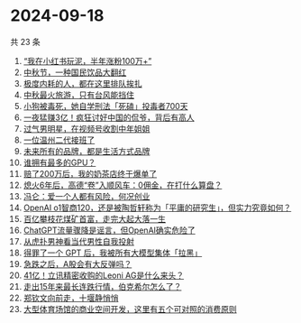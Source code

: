 # 2024-09-18

共 23 条

<!-- BEGIN 36KR -->
<!-- 最后更新时间 2024-09-18 01:12:47 +0800 -->
1. [“我在小红书玩泥，半年涨粉100万+”](https://36kr.com/p/2952311410925705)
1. [中秋节，一种国民饮品大翻红](https://36kr.com/p/2953455999017097)
1. [极度内耗的人，都在这里排队挨扎](https://36kr.com/p/2949759763210632)
1. [中秋最火旅游，只有台风能挡住](https://36kr.com/p/2952322601197705)
1. [小狗被毒死，她自学刑法「死磕」投毒者700天](https://36kr.com/p/2949757723206024)
1. [一夜猛赚3亿！疯狂讨好中国的侃爷，背后有高人](https://36kr.com/p/2953734403383430)
1. [过气男明星，在视频号收割中年姐姐](https://36kr.com/p/2952218655416453)
1. [一位温州二代接班了](https://36kr.com/p/2952389460664709)
1. [未来所有的品牌，都是生活方式品牌](https://36kr.com/p/2952322148704387)
1. [谁拥有最多的GPU？](https://36kr.com/p/2952081927331969)
1. [赔了200万后，我的奶茶店终于爆单了](https://36kr.com/p/2952040275992709)
1. [熄火6年后，高德“卷”入顺风车：0佣金，在打什么算盘？](https://36kr.com/p/2952492705997189)
1. [冯仑：爱一个人都有风险，何况创业](https://36kr.com/p/2951975009329544)
1. [OpenAI o1智商120，还是被陶哲轩称为「平庸的研究生」，但实力究竟如何？](https://36kr.com/p/2952266308739460)
1. [百亿攀枝花煤矿首富，走完大起大落一生](https://36kr.com/p/2952339291857283)
1. [ChatGPT流量骤降是谣言，但OpenAI确实危险了](https://36kr.com/p/2952551246307463)
1. [从虎扑男神看当代男性自我投射](https://36kr.com/p/2952161364287617)
1. [得罪了一个 GPT 后，我被所有大模型集体「拉黑」](https://36kr.com/p/2953607544217736)
1. [急跌之后，A股会有大反弹吗？](https://36kr.com/p/2952526750916738)
1. [41亿！立讯精密收购的Leoni AG是什么来头？](https://36kr.com/p/2952670506459269)
1. [走出15年来最长连跌行情，伯克希尔怎么了？](https://36kr.com/p/2952736643129728)
1. [郑钦文向前走，十堰静悄悄](https://36kr.com/p/2952023103267203)
1. [大型体育场馆的商业空间开发，这里有五个可对照的消费原则](https://36kr.com/p/2952730541514883)
<!-- END 36KR -->
